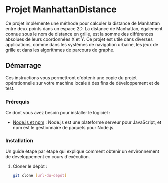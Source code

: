 # Projet ManhattanDistance

Ce projet implémente une méthode pour calculer la distance de Manhattan entre deux points dans un espace 2D. La distance de Manhattan, également connue sous le nom de distance en grille, est la somme des différences absolues de leurs coordonnées X et Y. Ce projet est utile dans diverses applications, comme dans les systèmes de navigation urbaine, les jeux de grille et dans les algorithmes de parcours de graphe.

## Démarrage

Ces instructions vous permettront d'obtenir une copie du projet opérationnelle sur votre machine locale à des fins de développement et de test.

### Prérequis

Ce dont vous avez besoin pour installer le logiciel :

- [Node.js et npm](https://nodejs.org/) : Node.js est une plateforme serveur pour JavaScript, et npm est le gestionnaire de paquets pour Node.js.

### Installation

Un guide étape par étape qui explique comment obtenir un environnement de développement en cours d'exécution.

1. Cloner le dépôt :
   ```bash
   git clone [url-du-dépôt]
